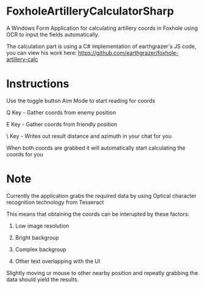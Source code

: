 # FoxholeArtilleryCalculatorSharp
A Windows Form Application for calculating artillery coords in Foxhole using OCR to input the fields automatically.

The calculation part is using a C# implementation of earthgrazer's JS code, you can view his work here:
https://github.com/earthgrazer/foxhole-artillery-calc

# Instructions

Use the toggle button Aim Mode to start reading for coords

Q Key - Gather coords from enemy position

E Key - Gather coords from friendly position

\ Key - Writes out result distance and azimuth in your chat for you

When both coords are grabbed it will automatically start calculating the coords for you

# Note
Currently the application grabs the required data by using Optical character recognition technology from Tesseract

This means that obtaining the coords can be interupted by these factors:

1. Low image resolution

2. Bright backgroup

3. Complex backgroup

4. Other text overlapping with the UI

Slightly moving ur mouse to other nearby position and repeatly grabbing the data should yield the results.
